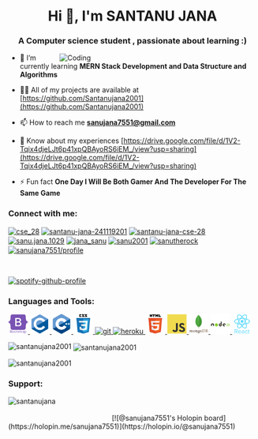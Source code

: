 <h1 align="center">Hi 👋, I'm SANTANU JANA</h1>
<h3 align="center">A Computer science student , passionate about learning :)</h3>

<img align="right" alt="Coding" width="400" src="https://camo.githubusercontent.com/a4c584bce1c41271485d28f92aaf9f581b3c88b68ca723b6edfd58b4ba988c2b/68747470733a2f2f63646e2e6472696262626c652e636f6d2f75736572732f313138373833362f73637265656e73686f74732f363533393432392f70726f6772616d65722e676966">

- 🌱 I’m currently learning **MERN Stack Development and Data Structure and Algorithms**

- 👨‍💻 All of my projects are available at [https://github.com/Santanujana2001](https://github.com/Santanujana2001)

- 📫 How to reach me **sanujana7551@gmail.com**

- 📄 Know about my experiences [https://drive.google.com/file/d/1V2-Tqix4djeLJt6p41xpQBAyoRS6iEM_/view?usp=sharing](https://drive.google.com/file/d/1V2-Tqix4djeLJt6p41xpQBAyoRS6iEM_/view?usp=sharing)

- ⚡ Fun fact **One Day I Will Be Both Gamer And The Developer For The Same Game**

<h3 align="left">Connect with me:</h3>
<p align="left">
<a href="https://twitter.com/cse_28" target="blank"><img align="center" src="https://raw.githubusercontent.com/rahuldkjain/github-profile-readme-generator/master/src/images/icons/Social/twitter.svg" alt="cse_28" height="30" width="40" /></a>
<a href="https://linkedin.com/in/santanu-jana-241119201" target="blank"><img align="center" src="https://raw.githubusercontent.com/rahuldkjain/github-profile-readme-generator/master/src/images/icons/Social/linked-in-alt.svg" alt="santanu-jana-241119201" height="30" width="40" /></a>
<a href="https://stackoverflow.com/users/santanu-jana-cse-28" target="blank"><img align="center" src="https://raw.githubusercontent.com/rahuldkjain/github-profile-readme-generator/master/src/images/icons/Social/stack-overflow.svg" alt="santanu-jana-cse-28" height="30" width="40" /></a>
<a href="https://fb.com/sanu.jana.1029" target="blank"><img align="center" src="https://raw.githubusercontent.com/rahuldkjain/github-profile-readme-generator/master/src/images/icons/Social/facebook.svg" alt="sanu.jana.1029" height="30" width="40" /></a>
<a href="https://instagram.com/jana_sanu" target="blank"><img align="center" src="https://raw.githubusercontent.com/rahuldkjain/github-profile-readme-generator/master/src/images/icons/Social/instagram.svg" alt="jana_sanu" height="30" width="40" /></a>
<a href="https://www.codechef.com/users/sanu2001" target="blank"><img align="center" src="https://cdn.jsdelivr.net/npm/simple-icons@3.1.0/icons/codechef.svg" alt="sanu2001" height="30" width="40" /></a>
<a href="https://www.leetcode.com/sanutherock" target="blank"><img align="center" src="https://raw.githubusercontent.com/rahuldkjain/github-profile-readme-generator/master/src/images/icons/Social/leet-code.svg" alt="sanutherock" height="30" width="40" /></a>
<a href="https://auth.geeksforgeeks.org/user/sanujana7551/profile" target="blank"><img align="center" src="https://raw.githubusercontent.com/rahuldkjain/github-profile-readme-generator/master/src/images/icons/Social/geeks-for-geeks.svg" alt="sanujana7551/profile" height="30" width="40" /></a>
</p>
<br>

[![spotify-github-profile](https://spotify-github-profile.vercel.app/api/view?uid=31pxfncu3lgumvkhziodxanuvl7m&cover_image=true&theme=default)](https://github.com/kittinan/spotify-github-profile)
<h3 align="left">Languages and Tools:</h3>
<p align="left"> <a href="https://getbootstrap.com" target="_blank" rel="noreferrer"> <img src="https://raw.githubusercontent.com/devicons/devicon/master/icons/bootstrap/bootstrap-plain-wordmark.svg" alt="bootstrap" width="40" height="40"/> </a> <a href="https://www.cprogramming.com/" target="_blank" rel="noreferrer"> <img src="https://raw.githubusercontent.com/devicons/devicon/master/icons/c/c-original.svg" alt="c" width="40" height="40"/> </a> <a href="https://www.w3schools.com/cpp/" target="_blank" rel="noreferrer"> <img src="https://raw.githubusercontent.com/devicons/devicon/master/icons/cplusplus/cplusplus-original.svg" alt="cplusplus" width="40" height="40"/> </a> <a href="https://www.w3schools.com/css/" target="_blank" rel="noreferrer"> <img src="https://raw.githubusercontent.com/devicons/devicon/master/icons/css3/css3-original-wordmark.svg" alt="css3" width="40" height="40"/> </a> <a href="https://git-scm.com/" target="_blank" rel="noreferrer"> <img src="https://www.vectorlogo.zone/logos/git-scm/git-scm-icon.svg" alt="git" width="40" height="40"/> </a> <a href="https://heroku.com" target="_blank" rel="noreferrer"> <img src="https://www.vectorlogo.zone/logos/heroku/heroku-icon.svg" alt="heroku" width="40" height="40"/> </a> <a href="https://www.w3.org/html/" target="_blank" rel="noreferrer"> <img src="https://raw.githubusercontent.com/devicons/devicon/master/icons/html5/html5-original-wordmark.svg" alt="html5" width="40" height="40"/> </a> <a href="https://developer.mozilla.org/en-US/docs/Web/JavaScript" target="_blank" rel="noreferrer"> <img src="https://raw.githubusercontent.com/devicons/devicon/master/icons/javascript/javascript-original.svg" alt="javascript" width="40" height="40"/> </a> <a href="https://www.mongodb.com/" target="_blank" rel="noreferrer"> <img src="https://raw.githubusercontent.com/devicons/devicon/master/icons/mongodb/mongodb-original-wordmark.svg" alt="mongodb" width="40" height="40"/> </a> <a href="https://nodejs.org" target="_blank" rel="noreferrer"> <img src="https://raw.githubusercontent.com/devicons/devicon/master/icons/nodejs/nodejs-original-wordmark.svg" alt="nodejs" width="40" height="40"/> </a> <a href="https://reactjs.org/" target="_blank" rel="noreferrer"> <img src="https://raw.githubusercontent.com/devicons/devicon/master/icons/react/react-original-wordmark.svg" alt="react" width="40" height="40"/> </a> </p>



<p><img align="left" src="https://github-readme-stats.vercel.app/api/top-langs?username=santanujana2001&show_icons=true&locale=en&layout=compact" alt="santanujana2001" /></p>

<p>&nbsp;<img align="center" src="https://github-readme-stats.vercel.app/api?username=santanujana2001&show_icons=true&locale=en" alt="santanujana2001" /></p>

<p><img align="center" src="https://github-readme-streak-stats.herokuapp.com/?user=santanujana2001&" alt="santanujana2001" /></p>
<h3 align="left">Support:</h3>
<p><a href="https://www.buymeacoffee.com/santanujana"> <img align="left" src="https://cdn.buymeacoffee.com/buttons/v2/default-yellow.png" height="50" width="210" alt="santanujana" /></a></p><br><br>
[![@sanujana7551's Holopin board](https://holopin.me/sanujana7551)](https://holopin.io/@sanujana7551)
